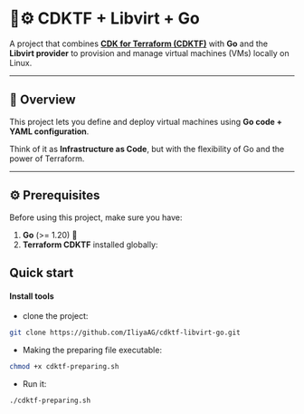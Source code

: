 # 🐹⚙️ CDKTF + Libvirt + Go

A project that combines **[CDK for Terraform (CDKTF)](https://developer.hashicorp.com/terraform/cdktf)** with **Go** and the **Libvirt provider** to provision and manage virtual machines (VMs) locally on Linux.

---

## 📖 Overview
This project lets you define and deploy virtual machines using **Go code + YAML configuration**.  

Think of it as **Infrastructure as Code**, but with the flexibility of Go and the power of Terraform.  

---

## ⚙️ Prerequisites
Before using this project, make sure you have:  

1. **Go** (>= 1.20) 🐹  
2. **Terraform CDKTF** installed globally:  

## Quick start

#### Install tools

- clone the project:

```bash
git clone https://github.com/IliyaAG/cdktf-libvirt-go.git
```

- Making the preparing file executable:

```bash
chmod +x cdktf-preparing.sh
```

- Run it:

```bash
./cdktf-preparing.sh
```
